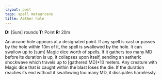 ```yaml
---
layout: post
tags: spell metaarcane
title: Aether hole
---
```

<b>D:</b> [Sum] rounds <b>T:</b> Point <b>R:</b> 20m

An arcane hole appears at a designated point. If any spell is cast or passes by the hole within 10m of it, the spell is swallowed by the hole. It can swallow up to [sum] Magic dice worth of spells. If it gathers too many MD before its duration is up, it collapses upon itself, sending an aetheric shockwave which travels up to [gathered MD]*10 meters. Any creature with Magic dice that is caught within the blast loses the die. If the duration reaches its end without it swallowing too many MD, it dissipates harmlessly.
